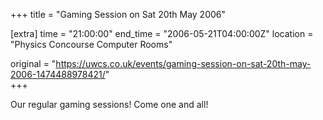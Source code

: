 +++
title = "Gaming Session on Sat 20th May 2006"

[extra]
time = "21:00:00"
end_time = "2006-05-21T04:00:00Z"
location = "Physics Concourse Computer Rooms"

original = "https://uwcs.co.uk/events/gaming-session-on-sat-20th-may-2006-1474488978421/"    
+++

Our regular gaming sessions\! Come one and all\!

